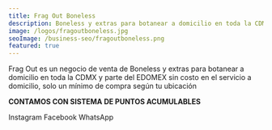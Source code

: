 ```yaml
---
title: Frag Out Boneless
description: Boneless y extras para botanear a domicilio en toda la CDMX y parte del EDOMEX sin costo en el servicio a domicilio
image: /logos/fragoutboneless.jpg
seoImage: /business-seo/fragoutboneless.png
featured: true
---
```


<div class="has-text-centered">
  <p>Frag Out es un negocio de venta de Boneless y extras para botanear a domicilio en toda la CDMX y parte del EDOMEX sin costo en el servicio a domicilio, solo un mínimo de compra según tu ubicación
  </p>

  <strong>CONTAMOS CON SISTEMA DE PUNTOS ACUMULABLES</strong>

  <b-button type="is-primary" tag="a" href="https://www.instagram.com/_fragout">Instagram</b-button>
  <b-button type="is-info" tag="a" href="https://www.facebook.com/FragOutBonelessCDMX">Facebook</b-button>
  <b-button type="is-success" tag="a" href="https://api.whatsapp.com/send?phone=525537929427&text=Me%20interesa%20saber%20m%C3%A1s%20sobre%20Frag%20Out%20Boneless">
    WhatsApp
  </b-button>
</div>
